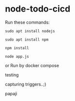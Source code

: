 # node-todo-cicd

Run these commands:


`sudo apt install nodejs`


`sudo apt install npm`


`npm install`

`node app.js`

or Run by docker compose

testing

capturing triggers..;)

papaji

